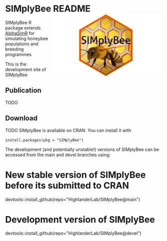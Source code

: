 # SIMplyBee README <a><img src="man/figures/SIMplyBee_logo_hex.png" align="right" height="200"/></a>

SIMplyBee R package extends [AlphaSimR](https://CRAN.R-project.org/package=AlphaSimR)
for simulating honeybee populations and breeding programmes

This is the development site of SIMplyBee

## Publication

TODO

## Download

TODO SIMplyBee is available on CRAN. You can install it with

    install.packages(pkg = "SIMplyBee")

The development (and potentially unstable!) versions of SIMplyBee can be
accessed from the main and devel branches using:

# New stable version of SIMplyBee before its submitted to CRAN
devtools::install_github(repo="HighlanderLab/SIMplyBee@main")

# Development version of SIMplyBee
devtools::install_github(repo="HighlanderLab/SIMplyBee@devel")

